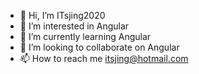 - 👋 Hi, I’m ITsjing2020
- 👀 I’m interested in Angular
- 🌱 I’m currently learning Angular
- 💞️ I’m looking to collaborate on Angular
- 📫 How to reach me itsjing@hotmail.com

<!---
ITsjing2020/ITsjing2020 is a ✨ special ✨ repository because its `README.md` (this file) appears on your GitHub profile.
You can click the Preview link to take a look at your changes.
--->
